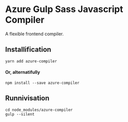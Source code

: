 # Azure Gulp Sass Javascript Compiler
A flexible frontend compiler.

## Installification
	yarn add azure-compiler

#### Or, alternatifully

	npm install --save azure-compiler

## Runnivisation
	cd node_modules/azure-compiler
	gulp --silent

